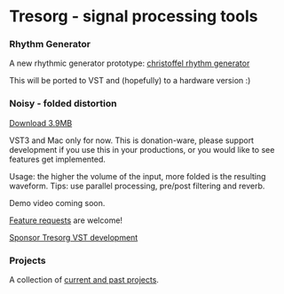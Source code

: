 # Tresorg - signal processing tools 

### Rhythm Generator

A new rhythmic generator prototype: [christoffel rhythm generator](https://visualex.github.io/rhythms/christoffel.html)

This will be ported to VST and (hopefully) to a hardware version :)  

### Noisy - folded distortion

[Download 3.9MB](https://tresorg.com/vst/Noisy.vst3.zip)

VST3 and Mac only for now. This is donation-ware, please support development if you use this in your productions, or you would like to see features get implemented.

Usage: the higher the volume of the input, more folded is the resulting waveform. Tips: use parallel processing, pre/post filtering and reverb.    

Demo video coming soon.

[Feature requests](https://github.com/tresorg/tresorg.github.io/issues) are welcome! 

[Sponsor Tresorg VST development](https://www.paypal.com/donate?hosted_button_id=Q8C6DC6VXSEXE) 
 
 
### Projects

A collection of [current and past projects](https://aleksand.me).


